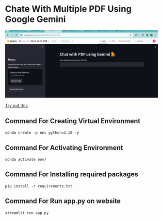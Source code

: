 # Chate With Multiple PDF Using Google Gemini

![Alt text](<Screenshot 2024-01-09 154707.png>)


[Try out this ](https://huggingface.co/spaces/alok1520/Chat-With-Pdf)

## Command For Creating Virtual Environment

```
conda create -p env python=3.10 -y
```

## Command For Activating Environment

```
conda activate env/
```

## Command For Installing required packages

```
pip install -r requirements.txt
```

## Command For Run app.py on website

```
streamlit run app.py
```